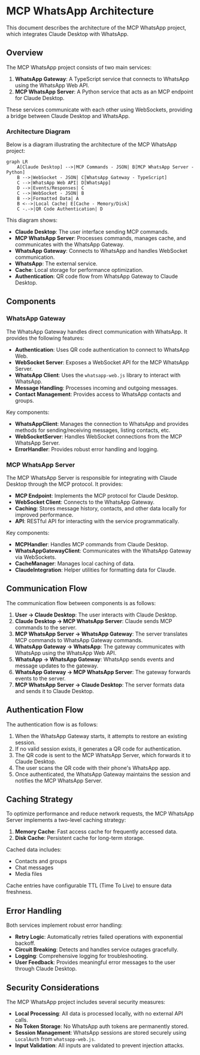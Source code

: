 # MCP WhatsApp Architecture

This document describes the architecture of the MCP WhatsApp project, which integrates Claude Desktop with WhatsApp.

## Overview

The MCP WhatsApp project consists of two main services:

1. **WhatsApp Gateway**: A TypeScript service that connects to WhatsApp using the WhatsApp Web API.
2. **MCP WhatsApp Server**: A Python service that acts as an MCP endpoint for Claude Desktop.

These services communicate with each other using WebSockets, providing a bridge between Claude Desktop and WhatsApp.

### Architecture Diagram

Below is a diagram illustrating the architecture of the MCP WhatsApp project:

```mermaid
graph LR
    A[Claude Desktop] -->|MCP Commands - JSON| B[MCP WhatsApp Server - Python]
    B -->|WebSocket - JSON| C[WhatsApp Gateway - TypeScript]
    C -->|WhatsApp Web API| D[WhatsApp]
    D -->|Events/Responses| C
    C -->|WebSocket - JSON| B
    B -->|Formatted Data| A
    B <-->|Local Cache| E[Cache - Memory/Disk]
    C -.->|QR Code Authentication| D
```

This diagram shows:

- **Claude Desktop**: The user interface sending MCP commands.
- **MCP WhatsApp Server**: Processes commands, manages cache, and communicates with the WhatsApp Gateway.
- **WhatsApp Gateway**: Connects to WhatsApp and handles WebSocket communication.
- **WhatsApp**: The external service.
- **Cache**: Local storage for performance optimization.
- **Authentication**: QR code flow from WhatsApp Gateway to Claude Desktop.

## Components

### WhatsApp Gateway

The WhatsApp Gateway handles direct communication with WhatsApp. It provides the following features:

- **Authentication**: Uses QR code authentication to connect to WhatsApp Web.
- **WebSocket Server**: Exposes a WebSocket API for the MCP WhatsApp Server.
- **WhatsApp Client**: Uses the `whatsapp-web.js` library to interact with WhatsApp.
- **Message Handling**: Processes incoming and outgoing messages.
- **Contact Management**: Provides access to WhatsApp contacts and groups.

Key components:

- **WhatsAppClient**: Manages the connection to WhatsApp and provides methods for sending/receiving messages, listing contacts, etc.
- **WebSocketServer**: Handles WebSocket connections from the MCP WhatsApp Server.
- **ErrorHandler**: Provides robust error handling and logging.

### MCP WhatsApp Server

The MCP WhatsApp Server is responsible for integrating with Claude Desktop through the MCP protocol. It provides:

- **MCP Endpoint**: Implements the MCP protocol for Claude Desktop.
- **WebSocket Client**: Connects to the WhatsApp Gateway.
- **Caching**: Stores message history, contacts, and other data locally for improved performance.
- **API**: RESTful API for interacting with the service programmatically.

Key components:

- **MCPHandler**: Handles MCP commands from Claude Desktop.
- **WhatsAppGatewayClient**: Communicates with the WhatsApp Gateway via WebSockets.
- **CacheManager**: Manages local caching of data.
- **ClaudeIntegration**: Helper utilities for formatting data for Claude.

## Communication Flow

The communication flow between components is as follows:

1. **User -&gt; Claude Desktop**: The user interacts with Claude Desktop.
2. **Claude Desktop -&gt; MCP WhatsApp Server**: Claude sends MCP commands to the server.
3. **MCP WhatsApp Server -&gt; WhatsApp Gateway**: The server translates MCP commands to WhatsApp Gateway commands.
4. **WhatsApp Gateway -&gt; WhatsApp**: The gateway communicates with WhatsApp using the WhatsApp Web API.
5. **WhatsApp -&gt; WhatsApp Gateway**: WhatsApp sends events and message updates to the gateway.
6. **WhatsApp Gateway -&gt; MCP WhatsApp Server**: The gateway forwards events to the server.
7. **MCP WhatsApp Server -&gt; Claude Desktop**: The server formats data and sends it to Claude Desktop.

## Authentication Flow

The authentication flow is as follows:

1. When the WhatsApp Gateway starts, it attempts to restore an existing session.
2. If no valid session exists, it generates a QR code for authentication.
3. The QR code is sent to the MCP WhatsApp Server, which forwards it to Claude Desktop.
4. The user scans the QR code with their phone's WhatsApp app.
5. Once authenticated, the WhatsApp Gateway maintains the session and notifies the MCP WhatsApp Server.

## Caching Strategy

To optimize performance and reduce network requests, the MCP WhatsApp Server implements a two-level caching strategy:

1. **Memory Cache**: Fast access cache for frequently accessed data.
2. **Disk Cache**: Persistent cache for long-term storage.

Cached data includes:

- Contacts and groups
- Chat messages
- Media files

Cache entries have configurable TTL (Time To Live) to ensure data freshness.

## Error Handling

Both services implement robust error handling:

- **Retry Logic**: Automatically retries failed operations with exponential backoff.
- **Circuit Breaking**: Detects and handles service outages gracefully.
- **Logging**: Comprehensive logging for troubleshooting.
- **User Feedback**: Provides meaningful error messages to the user through Claude Desktop.

## Security Considerations

The MCP WhatsApp project includes several security measures:

- **Local Processing**: All data is processed locally, with no external API calls.
- **No Token Storage**: No WhatsApp auth tokens are permanently stored.
- **Session Management**: WhatsApp sessions are stored securely using `LocalAuth` from `whatsapp-web.js`.
- **Input Validation**: All inputs are validated to prevent injection attacks.